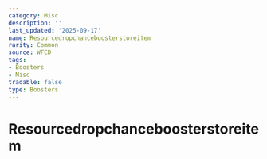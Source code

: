 ```yaml
---
category: Misc
description: ''
last_updated: '2025-09-17'
name: Resourcedropchanceboosterstoreitem
rarity: Common
source: WFCD
tags:
- Boosters
- Misc
tradable: false
type: Boosters
---
```


# Resourcedropchanceboosterstoreitem

